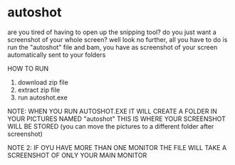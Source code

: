 # autoshot
are you tired of having to open up the snipping tool? do you just want a screenshot of your whole screen?
well look no further, all you have to do is run the "autoshot" file and bam, you have as screenshot of your screen automatically sent to your folders

HOW TO RUN

1. download zip file
2. extract zip file
3. run autoshot.exe

NOTE: WHEN YOU RUN AUTOSHOT.EXE IT WILL CREATE A FOLDER IN YOUR PICTURES NAMED "autoshot" THIS IS WHERE YOUR SCREENSHOT WILL BE STORED (you can move the pictures to a different folder after screenshot)

NOTE 2: IF OYU HAVE MORE THAN ONE MONITOR THE FILE WILL TAKE A SCREENSHOT OF ONLY YOUR MAIN MONITOR

